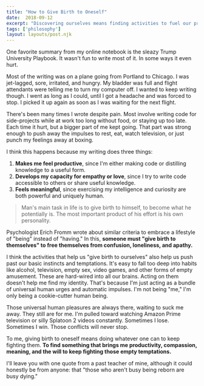 ```yaml
---
title: "How to Give Birth to Oneself"
date:  2018-09-12
excerpt: "Discovering ourselves means finding activities to fuel our productivity, empathy, and sense of empathy."
tags: ['philosophy']
layout: layouts/post.njk
---
```


One favorite summary from my online notebook is the sleazy Trump University Playbook. It wasn't fun to write most of it. In some ways it even hurt.

Most of the writing was on a plane going from Portland to Chicago. I was jet-lagged, sore, irritated, and hungry. My bladder was full and flight attendants were telling me to turn my computer off. I wanted to keep writing though. I went as long as I could, until I got a headache and was forced to stop. I picked it up again as soon as I was waiting for the next flight.

There's been many times I wrote despite pain. Most involve writing code for side-projects while at work too long without food, or staying up too late. Each time it hurt, but a bigger part of me kept going. That part was strong enough to push away the impulses to rest, eat, watch television, or just punch my feelings away at boxing.

I think this happens because my writing does three things:

1. **Makes me feel productive**, since I'm either making code or distilling knowledge to a useful form.
3. **Develops my capacity for empathy or love**, since I try to write code accessible to others or share useful knowledge.
2. **Feels meaningful**, since exercising my intelligence and curiosity are both powerful and uniquely human.

> Man's main task in life is to give birth to himself, to become what he potentially is. The most important product of his effort is his own personality.

Psychologist Erich Fromm wrote about similar criteria to embrace a lifestyle of "being" instead of "having." In this, **someone must "give birth to themselves" to free themselves from confusion, loneliness, and apathy.**

I think the activities that help us "give birth to ourselves" also help us push past our basic instincts and temptations. It's easy to fall too deep into habits like alcohol, television, empty sex, video games, and other forms of empty amusement. These are hard-wired into all our brains. Acting on them doesn't help me find my identity. That's because I'm just acting as a bundle of universal human urges and automatic impulses. I'm not being "me," I'm only being a cookie-cutter human being.

Those universal human pleasures are always there, waiting to suck me away. They still are for me. I'm pulled toward watching Amazon Prime television or silly Splatoon 2 videos constantly. Sometimes I lose. Sometimes I win. Those conflicts will never stop.

To me, giving birth to oneself means doing whatever one can to keep fighting them. **To find something that brings me productivity, compassion, meaning, and the will to keep fighting those empty temptations.**

I'll leave you with one quote from a past teacher of mine, although it could honestly be from anyone: that "those who aren't busy being reborn are busy dying."
